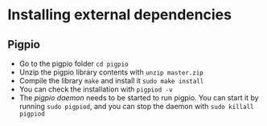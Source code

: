 # Installing external dependencies
## Pigpio
* Go to the pigpio folder `cd pigpio`
* Unzip the pigpio library contents with `unzip master.zip`
* Compile the library `make` and install  it `sudo make install`
* You can check the installation with `pigpiod -v`
* The _pigpio daemon_ needs to be started to run pigpio. You can start it by running `sudo pigpiod`, and you can stop
  the daemon with `sudo killall pigpiod`
